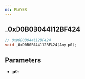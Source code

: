 ```yaml
---
ns: PLAYER
---
```

## _0xD0B0B044112BF424

```c
// 0xD0B0B044112BF424
void _0xD0B0B044112BF424(Any p0);
```

## Parameters
* **p0**:
